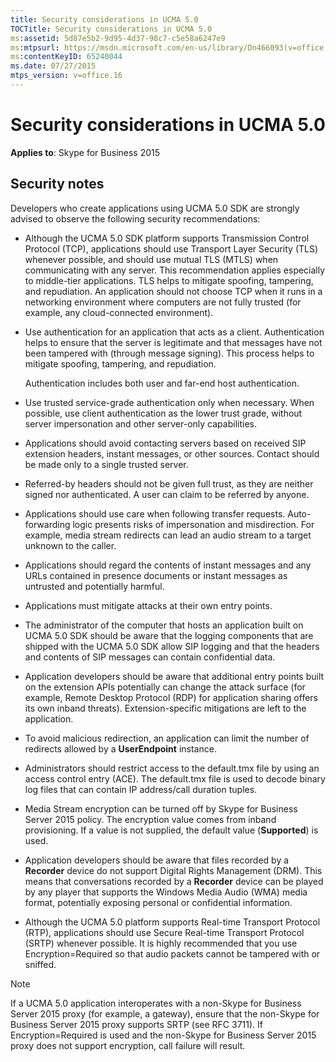 ```yaml
---
title: Security considerations in UCMA 5.0
TOCTitle: Security considerations in UCMA 5.0
ms:assetid: 5d87e5b2-9d95-4d37-98c7-c5e58a6247e9
ms:mtpsurl: https://msdn.microsoft.com/en-us/library/Dn466093(v=office.16)
ms:contentKeyID: 65240044
ms.date: 07/27/2015
mtps_version: v=office.16
---
```


# Security considerations in UCMA 5.0

**Applies to**: Skype for Business 2015

## Security notes

Developers who create applications using UCMA 5.0 SDK are strongly advised to observe the following security recommendations:

- Although the UCMA 5.0 SDK platform supports Transmission Control Protocol (TCP), applications should use Transport Layer Security (TLS) whenever possible, and should use mutual TLS (MTLS) when communicating with any server. This recommendation applies especially to middle-tier applications. TLS helps to mitigate spoofing, tampering, and repudiation. An application should not choose TCP when it runs in a networking environment where computers are not fully trusted (for example, any cloud-connected environment).

- Use authentication for an application that acts as a client. Authentication helps to ensure that the server is legitimate and that messages have not been tampered with (through message signing). This process helps to mitigate spoofing, tampering, and repudiation.
    
  Authentication includes both user and far-end host authentication.

- Use trusted service-grade authentication only when necessary. When possible, use client authentication as the lower trust grade, without server impersonation and other server-only capabilities.

- Applications should avoid contacting servers based on received SIP extension headers, instant messages, or other sources. Contact should be made only to a single trusted server.

- Referred-by headers should not be given full trust, as they are neither signed nor authenticated. A user can claim to be referred by anyone.

- Applications should use care when following transfer requests. Auto-forwarding logic presents risks of impersonation and misdirection. For example, media stream redirects can lead an audio stream to a target unknown to the caller.

- Applications should regard the contents of instant messages and any URLs contained in presence documents or instant messages as untrusted and potentially harmful.

- Applications must mitigate attacks at their own entry points.

- The administrator of the computer that hosts an application built on UCMA 5.0 SDK should be aware that the logging components that are shipped with the UCMA 5.0 SDK allow SIP logging and that the headers and contents of SIP messages can contain confidential data.

- Application developers should be aware that additional entry points built on the extension APIs potentially can change the attack surface (for example, Remote Desktop Protocol (RDP) for application sharing offers its own inband threats). Extension-specific mitigations are left to the application.

- To avoid malicious redirection, an application can limit the number of redirects allowed by a **UserEndpoint** instance.

- Administrators should restrict access to the default.tmx file by using an access control entry (ACE). The default.tmx file is used to decode binary log files that can contain IP address/call duration tuples.

- Media Stream encryption can be turned off by Skype for Business Server 2015 policy. The encryption value comes from inband provisioning. If a value is not supplied, the default value (**Supported**) is used.

- Application developers should be aware that files recorded by a **Recorder** device do not support Digital Rights Management (DRM). This means that conversations recorded by a **Recorder** device can be played by any player that supports the Windows Media Audio (WMA) media format, potentially exposing personal or confidential information.

- Although the UCMA 5.0 platform supports Real-time Transport Protocol (RTP), applications should use Secure Real-time Transport Protocol (SRTP) whenever possible. It is highly recommended that you use Encryption=Required so that audio packets cannot be tampered with or sniffed.
    
> [!NOTE]
> If a UCMA 5.0 application interoperates with a non-Skype for Business Server 2015 proxy (for example, a gateway), ensure that the non-Skype for Business Server 2015 proxy supports SRTP (see RFC 3711). If Encryption=Required is used and the non-Skype for Business Server 2015 proxy does not support encryption, call failure will result.



